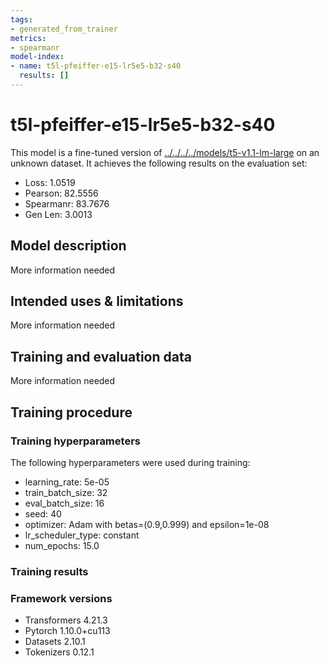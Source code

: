 ```yaml
---
tags:
- generated_from_trainer
metrics:
- spearmanr
model-index:
- name: t5l-pfeiffer-e15-lr5e5-b32-s40
  results: []
---
```


<!-- This model card has been generated automatically according to the information the Trainer had access to. You
should probably proofread and complete it, then remove this comment. -->

# t5l-pfeiffer-e15-lr5e5-b32-s40

This model is a fine-tuned version of [../../../../models/t5-v1.1-lm-large](https://huggingface.co/../../../../models/t5-v1.1-lm-large) on an unknown dataset.
It achieves the following results on the evaluation set:
- Loss: 1.0519
- Pearson: 82.5556
- Spearmanr: 83.7676
- Gen Len: 3.0013

## Model description

More information needed

## Intended uses & limitations

More information needed

## Training and evaluation data

More information needed

## Training procedure

### Training hyperparameters

The following hyperparameters were used during training:
- learning_rate: 5e-05
- train_batch_size: 32
- eval_batch_size: 16
- seed: 40
- optimizer: Adam with betas=(0.9,0.999) and epsilon=1e-08
- lr_scheduler_type: constant
- num_epochs: 15.0

### Training results



### Framework versions

- Transformers 4.21.3
- Pytorch 1.10.0+cu113
- Datasets 2.10.1
- Tokenizers 0.12.1
